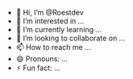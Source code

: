 - 👋 Hi, I’m @Roestdev
- 👀 I’m interested in ...
- 🌱 I’m currently learning ...
- 💞️ I’m looking to collaborate on ...
- 📫 How to reach me ...
- 😄 Pronouns: ...
- ⚡ Fun fact: ...

<!---
Roestdev/Roestdev is a ✨ special ✨ repository because its `README.md` (this file) appears on your GitHub profile.
You can click the Preview link to take a look at your changes.
--->
